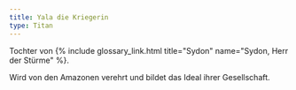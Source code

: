 ```yaml
---
title: Yala die Kriegerin
type: Titan
---
```


Tochter von {% include glossary_link.html title="Sydon" name="Sydon, Herr der Stürme" %}.

Wird von den Amazonen verehrt und bildet das Ideal ihrer Gesellschaft.
